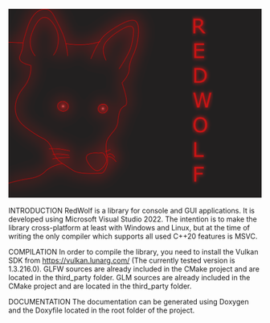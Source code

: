 ![alt text](https://github.com/DavidePistilli173/RedWolf/blob/devel/RedWolf/logo/RedWolf.png?raw=true)

INTRODUCTION
RedWolf is a library for console and GUI applications.
It is developed using Microsoft Visual Studio 2022. The intention is to make the library cross-platform at least with Windows and Linux, 
but at the time of writing the only compiler which supports all used C++20 features is MSVC.


COMPILATION
In order to compile the library, you need to install the Vulkan SDK from https://vulkan.lunarg.com/ (The currently tested version is 1.3.216.0).
GLFW sources are already included in the CMake project and are located in the third_party folder.
GLM sources are already included in the CMake project and are located in the third_party folder.

DOCUMENTATION
The documentation can be generated using Doxygen and the Doxyfile located in the root folder of the project.

